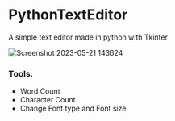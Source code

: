 # PythonTextEditor

A simple text editor made in python with Tkinter

![Screenshot 2023-05-21 143624](https://github.com/AdeebIsmail/PythonTextEditor/assets/51217487/4cfc9fbb-dbb0-4ab3-89e0-4e7f64a7f778)

### Tools.

- Word Count
- Character Count
- Change Font type and Font size
